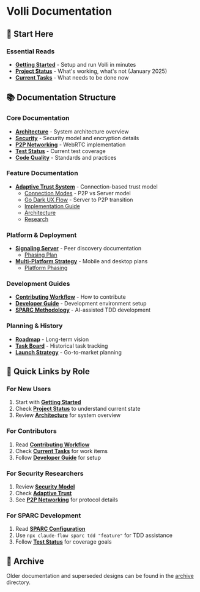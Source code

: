 # Volli Documentation

## 🚀 Start Here

### Essential Reads
- **[Getting Started](./GETTING_STARTED.md)** - Setup and run Volli in minutes
- **[Project Status](./PROJECT_STATUS.md)** - What's working, what's not (January 2025)
- **[Current Tasks](./CURRENT_TASKS.md)** - What needs to be done now

## 📚 Documentation Structure

### Core Documentation
- **[Architecture](./ARCHITECTURE.md)** - System architecture overview
- **[Security](./SECURITY.md)** - Security model and encryption details
- **[P2P Networking](./P2P_NETWORKING.md)** - WebRTC implementation
- **[Test Status](./TEST_STATUS.md)** - Current test coverage
- **[Code Quality](./CODE_QUALITY.md)** - Standards and practices

### Feature Documentation
- **[Adaptive Trust System](./adaptive-trust/)** - Connection-based trust model
  - [Connection Modes](./adaptive-trust/ADAPTIVE_TRUST_CONNECTION_MODES.md) - P2P vs Server model
  - [Go Dark UX Flow](./adaptive-trust/GO_DARK_UX_FLOW.md) - Server to P2P transition
  - [Implementation Guide](./adaptive-trust/ADAPTIVE_TRUST_IMPLEMENTATION_GUIDE.md)
  - [Architecture](./adaptive-trust/ADAPTIVE_TRUST_ARCHITECTURE.md)
  - [Research](./adaptive-trust/research/)

### Platform & Deployment
- **[Signaling Server](./signaling/)** - Peer discovery documentation
  - [Phasing Plan](./signaling/SIGNALING_DISCOVERY_PHASING_PLAN.md)
- **[Multi-Platform Strategy](./platforms/)** - Mobile and desktop plans
  - [Platform Phasing](./platforms/MULTIPLATFORM_PHASING_PLAN.md)

### Development Guides
- **[Contributing Workflow](./CONTRIBUTING_WORKFLOW.md)** - How to contribute
- **[Developer Guide](./DEVELOPER.md)** - Development environment setup
- **[SPARC Methodology](../CLAUDE.md)** - AI-assisted TDD development

### Planning & History
- **[Roadmap](./ROADMAP.md)** - Long-term vision
- **[Task Board](./TASK_BOARD.md)** - Historical task tracking
- **[Launch Strategy](./LAUNCH_STRATEGY.md)** - Go-to-market planning

## 🎯 Quick Links by Role

### For New Users
1. Start with **[Getting Started](./GETTING_STARTED.md)**
2. Check **[Project Status](./PROJECT_STATUS.md)** to understand current state
3. Review **[Architecture](./ARCHITECTURE.md)** for system overview

### For Contributors
1. Read **[Contributing Workflow](./CONTRIBUTING_WORKFLOW.md)**
2. Check **[Current Tasks](./CURRENT_TASKS.md)** for work items
3. Follow **[Developer Guide](./DEVELOPER.md)** for setup

### For Security Researchers
1. Review **[Security Model](./SECURITY.md)**
2. Check **[Adaptive Trust](./adaptive-trust/ADAPTIVE_TRUST_CONNECTION_MODES.md)**
3. See **[P2P Networking](./P2P_NETWORKING.md)** for protocol details

### For SPARC Development
1. Read **[SPARC Configuration](../CLAUDE.md)**
2. Use `npx claude-flow sparc tdd "feature"` for TDD assistance
3. Follow **[Test Status](./TEST_STATUS.md)** for coverage goals

## 📁 Archive

Older documentation and superseded designs can be found in the [archive](./archive/) directory.